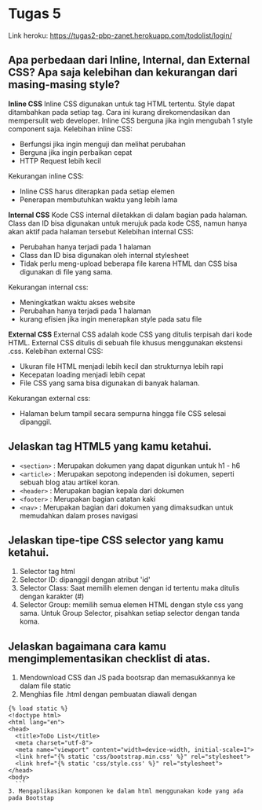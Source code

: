 # Tugas 5
Link heroku: https://tugas2-pbp-zanet.herokuapp.com/todolist/login/
## Apa perbedaan dari Inline, Internal, dan External CSS? Apa saja kelebihan dan kekurangan dari masing-masing style?
**Inline CSS**
Inline CSS digunakan untuk tag HTML tertentu. Style dapat ditambahkan pada setiap tag. Cara ini kurang direkomendasikan dan mempersulit web developer. Inline CSS berguna jika ingin mengubah 1 style component saja. 
Kelebihan inline CSS:
- Berfungsi jika ingin menguji dan melihat perubahan
- Berguna jika ingin perbaikan cepat
- HTTP Request lebih kecil

Kekurangan inline CSS:
- Inline CSS harus diterapkan pada setiap elemen
- Penerapan membutuhkan waktu yang lebih lama 

**Internal CSS**
Kode CSS internal diletakkan di dalam bagian <head> pada halaman. Class dan ID bisa digunakan untuk merujuk pada kode CSS, namun hanya akan aktif pada halaman tersebut
Kelebihan internal CSS:
- Perubahan hanya terjadi pada 1 halaman
- Class dan ID bisa digunakan oleh internal stylesheet
- Tidak perlu meng-upload beberapa file karena HTML dan CSS bisa digunakan di file yang sama.

Kekurangan internal css:
- Meningkatkan waktu akses website
- Perubahan hanya terjadi pada 1 halaman
- kurang efisien jika ingin menerapkan style pada satu file
  
**External CSS**
External CSS adalah kode CSS yang ditulis terpisah dari kode HTML. External CSS ditulis di sebuah file khusus menggunakan ekstensi .css.
Kelebihan external CSS:
- Ukuran file HTML menjadi lebih kecil dan strukturnya lebih rapi
- Kecepatan loading menjadi lebih cepat
- File CSS yang sama bisa digunakan di banyak halaman.

Kekurangan external css:
- Halaman belum tampil secara sempurna hingga file CSS selesai dipanggil.

## Jelaskan tag HTML5 yang kamu ketahui.
- ``` <section> ``` : Merupakan dokumen yang dapat digunkan untuk h1 - h6
- ``` <article> ``` : Merupakan sepotong independen isi dokumen, seperti sebuah blog atau artikel koran.
- ``` <header> ```  : Merupakan bagian kepala dari dokumen
- ``` <footer> ```  : Merupakan bagian catatan kaki
- ``` <nav> ```     : Merupakan bagian dari dokumen yang dimaksudkan untuk memudahkan dalam proses navigasi

## Jelaskan tipe-tipe CSS selector yang kamu ketahui.
1. Selector tag html
2. Selector ID: dipanggil dengan atribut 'id'
3. Selector Class: Saat memilih elemen dengan id tertentu maka ditulis dengan karakter (#)
4. Selector Group: memilih semua elemen HTML dengan style css yang sama. Untuk Group Selector, pisahkan setiap selector dengan tanda koma.

## Jelaskan bagaimana cara kamu mengimplementasikan checklist di atas.
1. Mendownload CSS dan JS pada bootsrap dan memasukkannya ke dalam file static
2. Menghias file .html dengan pembuatan diawali dengan 
  ```
  {% load static %}
<!doctype html>
<html lang="en">
  <head>
    <title>ToDo List</title>
    <meta charset="utf-8">
    <meta name="viewport" content="width=device-width, initial-scale=1">
    <link href="{% static 'css/bootstrap.min.css' %}" rel="stylesheet">
    <link href="{% static 'css/style.css' %}" rel="stylesheet">
  </head>
  <body>
    ```
 3. Mengaplikasikan komponen ke dalam html menggunakan kode yang ada pada Bootstap
